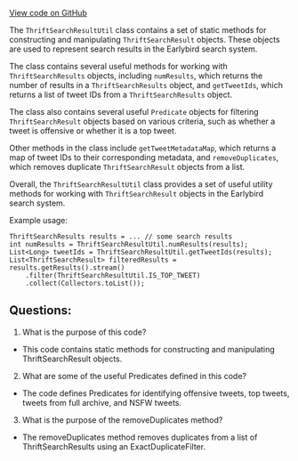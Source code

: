 [View code on GitHub](https://github.com/misbahsy/the-algorithm/src/java/com/twitter/search/common/util/earlybird/ThriftSearchResultUtil.java)

The `ThriftSearchResultUtil` class contains a set of static methods for constructing and manipulating `ThriftSearchResult` objects. These objects are used to represent search results in the Earlybird search system. 

The class contains several useful methods for working with `ThriftSearchResults` objects, including `numResults`, which returns the number of results in a `ThriftSearchResults` object, and `getTweetIds`, which returns a list of tweet IDs from a `ThriftSearchResults` object. 

The class also contains several useful `Predicate` objects for filtering `ThriftSearchResult` objects based on various criteria, such as whether a tweet is offensive or whether it is a top tweet. 

Other methods in the class include `getTweetMetadataMap`, which returns a map of tweet IDs to their corresponding metadata, and `removeDuplicates`, which removes duplicate `ThriftSearchResult` objects from a list. 

Overall, the `ThriftSearchResultUtil` class provides a set of useful utility methods for working with `ThriftSearchResult` objects in the Earlybird search system. 

Example usage:

```
ThriftSearchResults results = ... // some search results
int numResults = ThriftSearchResultUtil.numResults(results);
List<Long> tweetIds = ThriftSearchResultUtil.getTweetIds(results);
List<ThriftSearchResult> filteredResults = results.getResults().stream()
    .filter(ThriftSearchResultUtil.IS_TOP_TWEET)
    .collect(Collectors.toList());
```
## Questions: 
 1. What is the purpose of this code?
- This code contains static methods for constructing and manipulating ThriftSearchResult objects.

2. What are some of the useful Predicates defined in this code?
- The code defines Predicates for identifying offensive tweets, top tweets, tweets from full archive, and NSFW tweets.

3. What is the purpose of the removeDuplicates method?
- The removeDuplicates method removes duplicates from a list of ThriftSearchResults using an ExactDuplicateFilter.